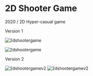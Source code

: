 # 2D Shooter Game
2020 / 2D Hyper-casual game

Version 1

![2dshootergame](https://user-images.githubusercontent.com/22173853/87098938-25c49080-c251-11ea-8cc4-facc66d33e73.png)

![2dshootergame](https://user-images.githubusercontent.com/22173853/87098941-26f5bd80-c251-11ea-8def-3eb86b817e74.gif)

Version 2

![2dshootergamev2](https://user-images.githubusercontent.com/22173853/87148149-8afe9d00-c2b6-11ea-9119-63f9d6753195.png)
![2dshootergamev2](https://imgur.com/a/rsCYSYV)

